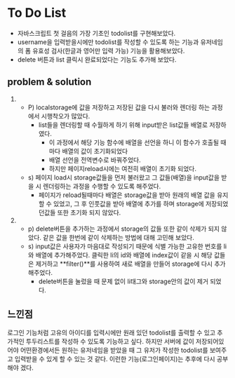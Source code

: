 # To Do List
 - 자바스크립트 첫 걸음의 가장 기초인 todolist를 구현해보았다.
 - username을 입력받을시에만 todolist를 작성할 수 있도록 하는 기능과
   유저네임의 폼 유효성 검사(한글과 영어만 입력 가능) 기능을 활용해보았다.
 - delete 버튼과 list 클릭시 완료되었다는 기능도 추가해 보았다.

## problem & solution
1. - P) localstorage에 값을 저장하고 저장된 값을 다시 불러와 렌더링 하는 과정에서 시행착오가 많았다.
        - list들을 렌더링할 때 수월하게 하기 위해 input받은 list값들 배열로 저장하였다.
            - 이 과정에서 해당 기능 함수에 배열을 선언을 하니 이 함수가 호출될 때마다 배열의 값이 초기화되었다
            - 배열 선언을 전역변수로 바꿔주었다.
            - 하지만 페이지reload시에는 여전히 배열이 초기화 되었다. 
   - s) 페이지 load시 storage값들을 먼저 불러왔고 그 값들(배열)을 input값을 받을 시 렌더링하는 과정을 수행할 수 있도록   해주었다. 
        - 페이지가 reload될때마다 배열은 storage값을 받아 원래의 배열 값을 유지 할 수 있었고, 그 후 인풋값을 받아 배열에 추가를 하며 storage에 저장되었던값들 또한 초기화 되지 않았다.

2. - p) delete버튼을 추가하는 과정에서 storage의 값들 또한 같이 삭제가 되지 않았다. 같은 값을 한번에 같이 삭제하는 방법에 대해 고민해 보았다.
   - s) input값은 사용자가 마음대로 작성되기 때문에 식별 가능한 고유한 번호를 li와 배열에 추가해주었다.
        클릭한 li의 id와 배열에 index값이 같을 시 해당 값들은 제거하고 **filter()**를 사용하여 새로 배열을 만들어 storage에 다시 추가해주었다.
        - delete버튼을 눌렀을 때 문제 없이 li태그와 storage안의 값이 제거 되었다.

## 느낀점
로그인 기능처럼 고유의 아이디를 입력시에만 원래 있던 todolist를 출력할 수 있고 추가적인 투두리스트를 작성하 수 있도록 기능하고 싶다.
하지만 서버에 값이 저장되어있어야 어떤환경에서든 원하는 유저네임을 받았을 때 그 유저가 작성한 todolist를 보여주고 입력받을 수 있게 할 수 있는 것 같다.
이런한 기능(로그인페이지)는 추후에 다시 공부해야 겠다.


          


